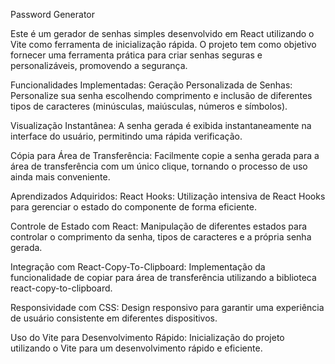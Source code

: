 Password Generator

Este é um gerador de senhas simples desenvolvido em React utilizando o Vite como ferramenta de inicialização rápida. O projeto tem como objetivo fornecer uma ferramenta prática para criar senhas seguras e personalizáveis, promovendo a segurança.

Funcionalidades Implementadas:
Geração Personalizada de Senhas: Personalize sua senha escolhendo comprimento e inclusão de diferentes tipos de caracteres (minúsculas, maiúsculas, números e símbolos).

Visualização Instantânea: A senha gerada é exibida instantaneamente na interface do usuário, permitindo uma rápida verificação.

Cópia para Área de Transferência: Facilmente copie a senha gerada para a área de transferência com um único clique, tornando o processo de uso ainda mais conveniente.

Aprendizados Adquiridos:
React Hooks: Utilização intensiva de React Hooks para gerenciar o estado do componente de forma eficiente.

Controle de Estado com React: Manipulação de diferentes estados para controlar o comprimento da senha, tipos de caracteres e a própria senha gerada.

Integração com React-Copy-To-Clipboard: Implementação da funcionalidade de copiar para área de transferência utilizando a biblioteca react-copy-to-clipboard.

Responsividade com CSS: Design responsivo para garantir uma experiência de usuário consistente em diferentes dispositivos.

Uso do Vite para Desenvolvimento Rápido: Inicialização do projeto utilizando o Vite para um desenvolvimento rápido e eficiente.
